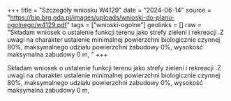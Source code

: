 +++
title = "Szczegóły wniosku W4129"
date = "2024-06-14"
source = "https://bip.brg.gda.pl/images/uploads/wnioski-do-planu-ogolnego/w4129.pdf"
tags = ["wnioski-ogolne"]
geolinks = []
raw = "Składam wniosek o ustalenie funkcji terenu jako strefy zieleni i rekreacji .Z uwagi na charakter ustalenie minimalnej powierzchni biologicznie czynnej 80%, maksymalnego udziału powierzchni zabudowy 0%, wysokość maksymalna zabudowy 0 m, "
+++

Składam wniosek o ustalenie funkcji terenu jako strefy zieleni i rekreacji .Z uwagi na
charakter ustalenie minimalnej powierzchni biologicznie czynnej 80%, maksymalnego udziału
powierzchni zabudowy 0%, wysokość maksymalna zabudowy 0 m,



